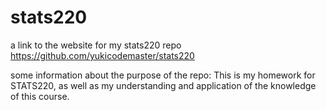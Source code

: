 # stats220

a link to the website for my stats220 repo https://github.com/yukicodemaster/stats220

some information about the purpose of the repo: This is my homework for STATS220, as well as my understanding and application of the knowledge of this course.
